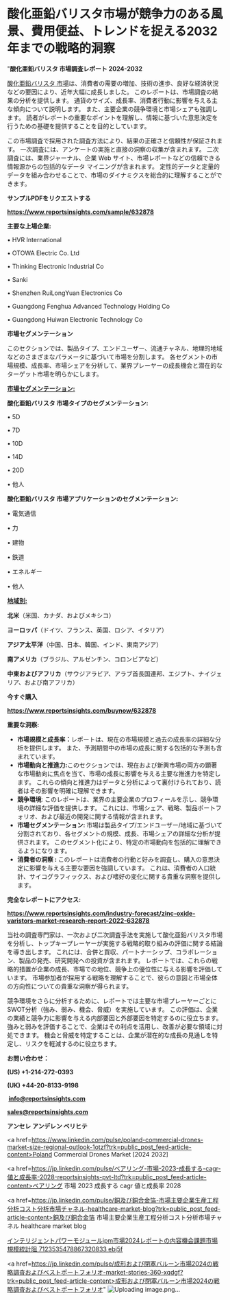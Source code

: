 # 酸化亜鉛バリスタ市場が競争力のある風景、費用便益、トレンドを捉える2032年までの戦略的洞察

"<strong>酸化亜鉛バリスタ 市場調査レポート 2024-2032</strong>

<a href=https://www.reportsinsights.com/sample/632878>酸化亜鉛バリスタ 市場</a>は、消費者の需要の増加、技術の進歩、良好な経済状況などの要因により、近年大幅に成長しました。 このレポートは、市場調査の結果の分析を提供します。 通貨のサイズ、成長率、消費者行動に影響を与える主な傾向について説明します。 また、主要企業の競争環境と市場シェアも強調します。 読者がレポートの重要なポイントを理解し、情報に基づいた意思決定を行うための基礎を提供することを目的としています。

この市場調査で採用された調査方法により、結果の正確さと信頼性が保証されます。 一次調査には、アンケートの実施と直接の洞察の収集が含まれます。 二次調査には、業界ジャーナル、企業 Web サイト、市場レポートなどの信頼できる情報源からの包括的なデータ マイニングが含まれます。 定性的データと定量的データを組み合わせることで、市場のダイナミクスを総合的に理解することができます。

<strong><b>サンプルPDFをリクエストする</b></strong>

<a href=https://www.reportsinsights.com/sample/632878><strong><u>https://www.reportsinsights.com/sample/632878</u></strong></a>

<strong>主要な上場企業:</strong>

• HVR International

• OTOWA Electric Co. Ltd

• Thinking Electronic Industrial Co

• Sanki

• Shenzhen RuiLongYuan Electronics Co

• Guangdong Fenghua Advanced Technology Holding Co

• Guangdong Huiwan Electronic Technology Co

<strong>市場セグメンテーション</strong>

このセクションでは、製品タイプ、エンドユーザー、流通チャネル、地理的地域などのさまざまなパラメータに基づいて市場を分割します。 各セグメントの市場規模、成長率、市場シェアを分析して、業界プレーヤーの成長機会と潜在的なターゲット市場を明らかにします。

<strong><u>市場セグメンテーション</u></strong><strong><u>:</u></strong>

<strong>酸化亜鉛バリスタ 市場タイプのセグメンテーション:</strong>

• 5D

• 7D

• 10D

• 14D

• 20D

• 他人

<strong>酸化亜鉛バリスタ 市場アプリケーションのセグメンテーション:</strong>

• 電気通信

• 力

• 建物

• 鉄道

• エネルギー

• 他人

<strong><u>地域別</u></strong><strong><u>:</u></strong>

<strong>北米</strong>（米国、カナダ、およびメキシコ）

<strong>ヨーロッパ</strong>（ドイツ、フランス、英国、ロシア、イタリア）

<strong>アジア太平洋</strong>（中国、日本、韓国、インド、東南アジア）

<strong>南アメリカ</strong>（ブラジル、アルゼンチン、コロンビアなど）

<strong>中東およびアフリカ</strong>（サウジアラビア、アラブ首長国連邦、エジプト、ナイジェリア、および南アフリカ）

<strong>今すぐ購入</strong>

<a href=https://www.reportsinsights.com/buynow/632878><strong><u>https://www.reportsinsights.com/buynow/632878</u></strong></a>

<strong>重要な洞察:</strong>
<ul>
  <li><strong>市場規模と成長率：</strong>レポートは、現在の市場規模と過去の成長率の詳細な分析を提供します。 また、予測期間中の市場の成長に関する包括的な予測も含まれています。</li>
  <li><strong>市場動向と推進力:</strong>このセクションでは、現在および新興市場の両方の顕著な市場動向に焦点を当て、市場の成長に影響を与える主要な推進力を特定します。 これらの傾向と推進力はデータと分析によって裏付けられており、読者はその影響を明確に理解できます。</li>
  <li><strong>競争環境</strong>: このレポートは、業界の主要企業のプロフィールを示し、競争環境の詳細な評価を提供します。 これには、市場シェア、戦略、製品ポートフォリオ、および最近の開発に関する情報が含まれます。</li>
  <li><strong>市場セグメンテーション: </strong>市場は製品タイプ/エンドユーザー/地域に基づいて分割されており、各セグメントの規模、成長、市場シェアの詳細な分析が提供されます。 このセグメント化により、特定の市場動向を包括的に理解できるようになります。</li>
  <li><strong>消費者の洞察 : </strong>このレポートは消費者の行動と好みを調査し、購入の意思決定に影響を与える主要な要因を強調しています。 これは、消費者の人口統計、サイコグラフィックス、および嗜好の変化に関する貴重な洞察を提供します。</li>
</ul>
<strong>完全なレポートにアクセス:</strong>

<a href=https://www.reportsinsights.com/industry-forecast/zinc-oxide-varistors-market-research-report-2022-632878><strong><u><b>https://www.reportsinsights.com/industry-forecast/zinc-oxide-varistors-market-research-report-2022-632878</b></u></strong></a>

当社の調査専門家は、一次および二次調査手法を実施して酸化亜鉛バリスタ市場を分析し、トップキープレーヤーが実施する戦略的取り組みの評価に関する結論を導き出します。 これには、合併と買収、パートナーシップ、コラボレーション、製品の発売、研究開発への投資が含まれます。 レポートでは、これらの戦略的措置が企業の成長、市場での地位、競争上の優位性に与える影響を評価しています。 市場参加者が採用する戦略を理解することで、彼らの意図と市場全体の方向性についての貴重な洞察が得られます。

競争環境をさらに分析するために、レポートでは主要な市場プレーヤーごとにSWOT分析（強み、弱み、機会、脅威）を実施しています。 この評価は、企業の業績と競争力に影響を与える内部要因と外部要因を特定するのに役立ちます。 強みと弱みを評価することで、企業はその利点を活用し、改善が必要な領域に対処できます。 機会と脅威を特定することは、企業が潜在的な成長の見通しを特定し、リスクを軽減するのに役立ちます。

<strong>お問い合わせ：</strong>

<strong>(US) +1-214-272-0393</strong>

<strong>(UK) +44-20-8133-9198</strong>

<strong> </strong><a href=info@reportsinsights.com><strong><u>info@reportsinsights.com</u></strong></a>

<a href=sales@reportsinsights.com><strong><u>sales@reportsinsights.com</u></strong></a>

<strong>アンセレ アンデレン ベリヒテ</strong>

<a href=https://www.linkedin.com/pulse/poland-commercial-drones-market-size-regional-outlook-1otzf?trk=public_post_feed-article-content>Poland Commercial Drones Market [2024 2032]</a>

<a href=https://jp.linkedin.com/pulse/ベアリング-市場-2023-成長する-cagr-値と成長率-2028-reportsinsights-pvt-ltd?trk=public_post_feed-article-content>ベアリング 市場 2023 成長する cagr 値と成長率 2028</a>

<a href=https://jp.linkedin.com/pulse/銅及び銅合金箔-市場主要企業生産工程分析コスト分析市場チャネル-healthcare-market-blog?trk=public_post_feed-article-content>銅及び銅合金箔 市場主要企業生産工程分析コスト分析市場チャネル healthcare market blog</a>

<a href=https://www.linkedin.com/pulse/インテリジェントパワーモジュールipm市場2024レポートの内容機会課題市場規模統計阻-7123535478867320833-ebj5f/>インテリジェントパワーモジュールipm市場2024レポートの内容機会課題市場規模統計阻 7123535478867320833 ebj5f</a>

<a href=https://jp.linkedin.com/pulse/成形および閉塞バルーン市場2024の戦略調査およびベストポートフォリオ-market-stories-360-xqdgf?trk=public_post_feed-article-content>成形および閉塞バルーン市場2024の戦略調査およびベストポートフォリオ</a>"
![Uploading image.png…]()
